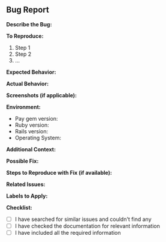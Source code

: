 ## Bug Report

**Describe the Bug:**
<!-- A clear and concise description of the bug -->

**To Reproduce:**
<!-- Steps to reproduce the behavior -->

1. Step 1
2. Step 2
3. ...

**Expected Behavior:**
<!-- A clear and concise description of what you expected to happen -->

**Actual Behavior:**
<!-- A clear and concise description of what actually happened -->

**Screenshots (if applicable):**
<!-- If applicable, add screenshots to help explain your problem -->

**Environment:**
- Pay gem version: <!-- Specify the version of the Pay gem where the bug occurred -->
- Ruby version: <!-- Specify the version of Ruby you are using -->
- Rails version: <!-- Specify the version of Rails you are using -->
- Operating System: <!-- Specify your operating system -->

**Additional Context:**
<!-- Add any other context about the problem here -->

**Possible Fix:**
<!-- If you have suggestions on how to fix the bug, you can provide them here -->

**Steps to Reproduce with Fix (if available):**
<!-- If you have a fix, outline the steps to reproduce the bug using your fix -->

**Related Issues:**
<!-- If applicable, reference any related GitHub issues or pull requests -->

**Labels to Apply:**
<!-- Suggest labels that should be applied to this issue -->

**Checklist:**
<!-- Make sure all of these items are completed before submitting the issue -->

- [ ] I have searched for similar issues and couldn't find any
- [ ] I have checked the documentation for relevant information
- [ ] I have included all the required information
